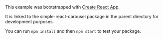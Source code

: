 This example was bootstrapped with [Create React App](https://github.com/facebook/create-react-app).

It is linked to the simple-react-carousel package in the parent directory for development purposes.

You can run `npm install` and then `npm start` to test your package.
